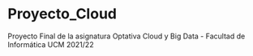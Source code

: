# Proyecto_Cloud
Proyecto Final de la asignatura Optativa Cloud y Big Data - Facultad de Informática UCM 2021/22 
